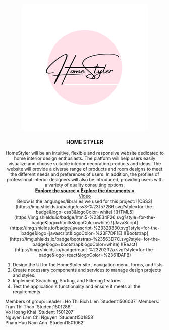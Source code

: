 <a  name="readme-top"></a>
<br  />
<div  align="center">
<img  src="https://github.com/bichlienho/demo/blob/main/1111.png?raw=true"  alt="Logo"  width="400px"  height="auto">
</a>
<h3  align="center">HOME STYLER</h3>
HomeStyler will be an intuitive, flexible and responsive website dedicated to home interior design enthusiasts. The platform will help users easily visualize and choose suitable interior decoration products and ideas. The website will provide a diverse range of products and room designs to meet the different needs and preferences of users. In addition, the profiles of professional interior designers will also be introduced, providing users with a variety of quality consulting options.
<br  />
<a  href="https://github.com/bichlienho/Homestyler"><strong>Explore the source »</strong></a>
<a  href="https://github.com/bichlienho/Homestyler/tree/main/document" target="_blank"><strong>Explore the documents »</strong></a>
<br  /><a  href="https://www.youtube.com/watch?v=HIybXUcAl6E&lc=UgwJd89yk96UBmEiysN4AaABAg" target="_blank">Video</a>
<br/> <a href=" https://homestyler-livid.vercel.app/" target="_blank"></a>
Below is the languages/libraries we used for this project:
![CSS3](https://img.shields.io/badge/css3-%231572B6.svg?style=for-the-badge&logo=css3&logoColor=white) ![HTML5](https://img.shields.io/badge/html5-%23E34F26.svg?style=for-the-badge&logo=html5&logoColor=white) ![JavaScript](https://img.shields.io/badge/javascript-%23323330.svg?style=for-the-badge&logo=javascript&logoColor=%23F7DF1E) ![Bootstrap](https://img.shields.io/badge/bootstrap-%23563D7C.svg?style=for-the-badge&logo=bootstrap&logoColor=white) ![React](https://img.shields.io/badge/react-%2320232a.svg?style=for-the-badge&logo=react&logoColor=%2361DAFB)
<div  align="left">
<ol>
<li>
Design the UI for the HomeStyler site , navigation menu, forms, and lists</br></li>
<li>Create necessary components and services to manage design projects and styles. </br></li>
<li>Implement Searching, Sorting, and Filtering features.</br></li>
<li> Test the application's functionality and ensure it meets all the requirements.</br></li>
</ol>
Members of group:
Leader : Ho Thi Bich Lien `Student1506037`
Members:
        Tran Thi Thao `Student1501286` </br>
        Vo Hoang Khai `Student 1501207` </br>
        Nguyen Lam Chi Nguyen `Student1501858` </br>
        Pham Huu Nam Anh `Student1501062`<br/>

[HTML]:https://img.shields.io/badge/HTML5-E34F26?style=for-the-badge&logo=html5&logoColor=white
[CSS3]:https://img.shields.io/badge/CSS3-1572B6?style=for-the-badge&logo=css3&logoColor=white
[JS]:https://img.shields.io/badge/JavaScript-F7DF1E?style=for-the-badge&logo=javascript&logoColor=black
[SASS]:https://img.shields.io/badge/Sass-CC6699?style=for-the-badge&logo=sass&logoColor=white
[REACT]:https://img.shields.io/badge/React-20232A?style=for-the-badge&logo=react&logoColor=61DAFB